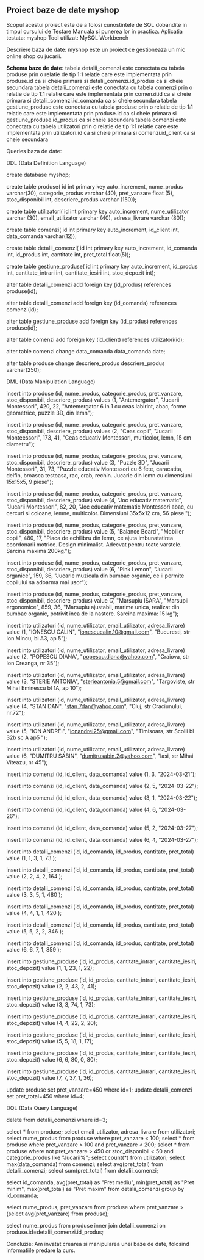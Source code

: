 ## Proiect baze de date  myshop
Scopul acestui proiect este de a folosi cunostintele de SQL dobandite in timpul cursului de Testare Manuala si punerea lor in practica.
Aplicatia testata: myshop
Tool utilizat: MySQL Workbench

Descriere baza de date: myshop este un proiect ce gestioneaza un mic online shop cu jucarii. 

**Schema baze de date:**
tabela detalii_comenzi este conectata cu tabela produse prin o relatie de tip 1:1 relatie care este implementata prin produse.id ca si cheie primara si detalii_comenzi.id_produs ca si cheie secundara
tabela detalii_comenzi este conectata cu tabela comenzi prin o relatie de tip 1:1 relatie care este implementata prin comenzi.id ca si cheie primara si detalii_comenzi.id_comanda ca si cheie secundara
tabela gestiune_produse este conectata cu tabela produse prin o relatie de tip 1:1 relatie care este implementata prin produse.id ca si cheie primara si gestiune_produse.id_produs ca si cheie secundara
tabela comenzi este conectata cu tabela utilizatori prin o relatie de tip 1:1 relatie care este implementata prin utilizatori.id ca si cheie primara si comenzi.id_client ca si cheie secundara	

Queries baza de date:

DDL (Data Definition Language)

create database myshop;

create table produse(
	id int primary key auto_increment,
    nume_produs varchar(30),
    categorie_produs varchar (40),
    pret_vanzare float (5),
    stoc_disponibil int,
    descriere_produs varchar (150));
    
create table utilizatori(
	id int primary key auto_increment,
    nume_utilizator varchar (30),
    email_utilizator varchar (40),
    adresa_livrare varchar (80));
    
create table comenzi(
	id int primary key auto_increment,
    id_client int,
    data_comanda varchar(12));
    
create table detalii_comenzi(
	id int primary key auto_increment,
    id_comanda int,
    id_produs int,
    cantitate int,
    pret_total float(5));
    
create table gestiune_produse(
	id int primary key auto_increment,
	id_produs int,
    cantitate_intrari int,
    cantitate_iesiri int,
    stoc_depozit int);

alter table detalii_comenzi
add foreign key (id_produs) references produse(id);

alter table detalii_comenzi
add foreign key (id_comanda) references comenzi(id);

alter table gestiune_produse
add foreign key (id_produs) references produse(id);

alter table comenzi
add foreign key (id_client) references utilizatori(id);


alter table comenzi 
change data_comanda data_comanda date;

alter table produse
change descriere_produs descriere_produs varchar(250);




DML (Data Manipulation Language)

insert into produse (id, nume_produs, categorie_produs, pret_vanzare, stoc_disponibil, descriere_produs)
values (1, "Antemergator", "Jucarii Montessori", 420, 22, "Antemergator 6 in 1 cu ceas labirint, abac, forme geometrice, puzzle 3D, din lemn");

insert into produse (id, nume_produs, categorie_produs, pret_vanzare, stoc_disponibil, descriere_produs)
values (2, "Ceas copii", "Jucarii Monteessori", 173, 41, "Ceas educativ Montessori, multicolor, lemn, 15 cm diametru");

insert into produse (id, nume_produs, categorie_produs, pret_vanzare, stoc_disponibil, descriere_produs)
value (3, "Puzzle 3D", "Jucarii Montessori", 31, 73, "Puzzle educativ Montessori cu 6 fete, caracatita, delfin, broasca testoasa, rac, crab, rechin. Jucarie din lemn cu dimensiuni 15x15x5, 9 piese");

insert into produse (id, nume_produs, categorie_produs, pret_vanzare, stoc_disponibil, descriere_produs)
value (4, "Joc educativ matematic", "Jucarii Montessori", 82, 20, "Joc educativ matematic Montessori abac, cu cercuri si coloane, lemne, multicolor. Dimensiuni 35x5x12 cm, 56 piese.");

insert into produse (id, nume_produs, categorie_produs, pret_vanzare, stoc_disponibil, descriere_produs)
value (5, "Balance Board", "Mobilier copii", 480, 17, "Placa de echilibru din lemn, ce ajuta imbunatatirea coordonarii motrice. Design minimalist. Adecvat pentru toate varstele. Sarcina maxima 200kg.");

insert into produse (id, nume_produs, categorie_produs, pret_vanzare, stoc_disponibil, descriere_produs)
value (6, "Pink Lemon", "Jucarii organice", 159, 36, "Jucarie muzicala din bumbac organic, ce ii permite copilului sa adoarma mai usor");

insert into produse (id, nume_produs, categorie_produs, pret_vanzare, stoc_disponibil, descriere_produs)
value (7, "Marsupiu ISARA", "Marsupii ergonomice", 859, 36, "Marsupiu ajustabil, marime unica, realizat din bumbac organic, potrivit inca de la nastere. Sarcina maxima: 15 kg");



insert into utilizatori (id, nume_utilizator, email_utilizator, adresa_livrare)
value (1, "IONESCU CALIN", "ionescucalin.10@gmail.com", "Bucuresti, str Ion Mincu, bl A3, ap 5");

insert into utilizatori (id, nume_utilizator, email_utilizator, adresa_livrare)
value (2, "POPESCU DIANA", "popescu.diana@yahoo.com", "Craiova, str Ion Creanga, nr 35");

insert into utilizatori (id, nume_utilizator, email_utilizator, adresa_livrare)
value (3, "STERIE ANTONIA", "sterieantonia.5@gmail.com", "Targoviste, str Mihai Eminescu bl 1A, ap 10");

insert into utilizatori (id, nume_utilizator, email_utilizator, adresa_livrare)
value (4, "STAN DAN", "stan.7dan@yahoo.com", "Cluj, str Craciunului, nr.72");

insert into utilizatori (id, nume_utilizator, email_utilizator, adresa_livrare)
value (5, "ION ANDREI", "ionandrei25@gmail.com", "Timisoara, str Scolii bl 32b sc A ap5 ");

insert into utilizatori (id, nume_utilizator, email_utilizator, adresa_livrare)
value (6, "DUMITRU SABIN", "dumitrusabin.2@yahoo.com", "Iasi, str Mihai Viteazu, nr 45");



insert into comenzi (id, id_client, data_comanda)
value (1, 3, "2024-03-21");

insert into comenzi (id, id_client, data_comanda)
value (2, 5, "2024-03-22");

insert into comenzi (id, id_client, data_comanda)
value (3, 1, "2024-03-22");

insert into comenzi (id, id_client, data_comanda)
value (4, 6, "2024-03-26");

insert into comenzi (id, id_client, data_comanda)
value (5, 2, "2024-03-27");

insert into comenzi (id, id_client, data_comanda)
value (6, 4, "2024-03-27");



insert into detalii_comenzi (id, id_comanda, id_produs, cantitate, pret_total)
value (1, 1, 3, 1, 73 );

insert into detalii_comenzi (id, id_comanda, id_produs, cantitate, pret_total)
value (2, 2, 4, 2, 164 );

insert into detalii_comenzi (id, id_comanda, id_produs, cantitate, pret_total)
value (3, 3, 5, 1, 480 );

insert into detalii_comenzi (id, id_comanda, id_produs, cantitate, pret_total)
value (4, 4, 1, 1, 420 );

insert into detalii_comenzi (id, id_comanda, id_produs, cantitate, pret_total)
value (5, 5, 2, 2, 346 );

insert into detalii_comenzi (id, id_comanda, id_produs, cantitate, pret_total)
value (6, 6, 7, 1, 859 );

insert into gestiune_produse (id, id_produs, cantitate_intrari, cantitate_iesiri, stoc_depozit)
value (1, 1, 23, 1, 22);

insert into gestiune_produse (id, id_produs, cantitate_intrari, cantitate_iesiri, stoc_depozit)
value (2, 2, 43, 2, 41);

insert into gestiune_produse (id, id_produs, cantitate_intrari, cantitate_iesiri, stoc_depozit)
value (3, 3, 74, 1, 73);

insert into gestiune_produse (id, id_produs, cantitate_intrari, cantitate_iesiri, stoc_depozit)
value (4, 4, 22, 2, 20);

insert into gestiune_produse (id, id_produs, cantitate_intrari, cantitate_iesiri, stoc_depozit)
value (5, 5, 18, 1, 17);

insert into gestiune_produse (id, id_produs, cantitate_intrari, cantitate_iesiri, stoc_depozit)
value (6, 6, 80, 0, 80);

insert into gestiune_produse (id, id_produs, cantitate_intrari, cantitate_iesiri, stoc_depozit)
value (7, 7, 37, 1, 36);



update produse set pret_vanzare=450 where id=1;
update detalii_comenzi set pret_total=450 where id=4;


DQL (Data Query Language)

delete from detalii_comenzi where id=3;


select * from produse;
select email_utilizator, adresa_livrare from utilizatori; 
select nume_produs from produse where pret_vanzare < 100;
select * from produse where pret_vanzare > 100 and pret_vanzare < 200;
select * from produse where not pret_vanzare > 450 or stoc_disponibil < 50 and categorie_produs like "Jucarii%";
select count(*) from  utilizatori;
select max(data_comanda) from comenzi;
select avg(pret_total) from detalii_comenzi;
select sum(pret_total) from detalii_comenzi;

select id_comanda,
	avg(pret_total) as "Pret mediu",
    min(pret_total) as "Pret minim",
    max(pret_total) as "Pret maxim"
    from detalii_comenzi
    group by id_comanda;
    
select nume_produs, pret_vanzare from produse
where pret_vanzare > (select avg(pret_vanzare) from produse);

select nume_produs from produse inner join detalii_comenzi
on produse.id=detalii_comenzi.id_produs;

Concluzie:
Am invatat crearea si manipularea unei baze de date, folosind informatiile predare la curs.

